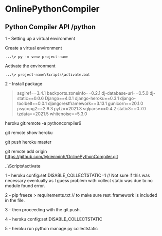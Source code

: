 # OnlinePythonCompiler #

## Python Compiler API /python ##

1 - Setting up a virtual environment 

Create a virtual environment
```
...\> py -m venv project-name
```
Activate the environment
```
...\> project-name\Scripts\activate.bat
```

2 - Install package

> asgiref==3.4.1
> backports.zoneinfo==0.2.1
> dj-database-url==0.5.0
> dj-static==0.0.6
> Django==4.0.1
> django-heroku==0.3.1
> django-toolbelt==0.0.1
> djangorestframework==3.13.1
> gunicorn==20.1.0
> psycopg2==2.9.3
> pytz==2021.3
> sqlparse==0.4.2
> static3==0.7.0
> tzdata==2021.5
> whitenoise==5.3.0



heroku git:remote -a pythoncompiler9

git remote show heroku

git push heroku master

git remote add origin  https://github.com/lykienminh/OnlinePythonCompiler.git

..\Scripts\activate

1 - heroku config:set DISABLE_COLLECTSTATIC=1 // Not sure if this was necessary eventually as I guess problem with collect static was due to no module found error.

2 - pip freeze > requirements.txt // to make sure rest_framework is included in the file.

3 - then proceeding with the git push.

4 - heroku config:set DISABLE_COLLECTSTATIC

5 - heroku run python manage.py collectstatic